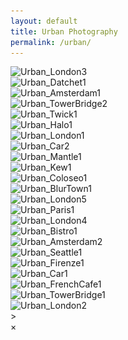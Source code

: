 ```yaml
---
layout: default
title: Urban Photography
permalink: /urban/
---
```


<div class="urban-gallery">
  <div class="urban-category">
    <img src="/assets/images/Urban_London3@2x.jpg" 
         alt="Urban_London3" 
         srcset="/assets/images/Urban_London3@2x.jpg 300w, /assets/images/Urban_London3@2x.jpg 600w, /assets/images/Urban_London3@2x.jpg 1200w"
         sizes="(max-width: 600px) 100vw, (max-width: 900px) 50vw, 33vw"
         loading="lazy">
  </div>
  <div class="urban-category">
    <img src="/assets/images/Urban_Datchet1@2x.jpg" 
         alt="Urban_Datchet1" 
         srcset="/assets/images/Urban_Datchet1@2x.jpg 300w, /assets/images/Urban_Datchet1@2x.jpg 600w, /assets/images/Urban_Datchet1@2x.jpg 1200w"
         sizes="(max-width: 600px) 100vw, (max-width: 900px) 50vw, 33vw"
         loading="lazy">
  </div>
  <div class="urban-category">
    <img src="/assets/images/Urban_Amsterdam1@2x.jpg" 
         alt="Urban_Amsterdam1" 
         srcset="/assets/images/Urban_Amsterdam1@2x.jpg 300w, /assets/images/Urban_Amsterdam1@2x.jpg 600w, /assets/images/Urban_Amsterdam1@2x.jpg 1200w"
         sizes="(max-width: 600px) 100vw, (max-width: 900px) 50vw, 33vw"
         loading="lazy">
  </div>
  <div class="urban-category">
    <img src="/assets/images/Urban_TowerBridge2@2x.jpg" 
         alt="Urban_TowerBridge2" 
         srcset="/assets/images/Urban_TowerBridge2@2x.jpg 300w, /assets/images/Urban_TowerBridge2@2x.jpg 600w, /assets/images/Urban_TowerBridge2@2x.jpg 1200w"
         sizes="(max-width: 600px) 100vw, (max-width: 900px) 50vw, 33vw"
         loading="lazy">
  </div>
  <div class="urban-category">
    <img src="/assets/images/Urban_Twick1@2x.jpg" 
         alt="Urban_Twick1" 
         srcset="/assets/images/Urban_Twick1@2x.jpg 300w, /assets/images/Urban_Twick1@2x.jpg 600w, /assets/images/Urban_Twick1@2x.jpg 1200w"
         sizes="(max-width: 600px) 100vw, (max-width: 900px) 50vw, 33vw"
         loading="lazy">
  </div>
  <div class="urban-category">
    <img src="/assets/images/Urban_Halo1@2x.jpg" 
         alt="Urban_Halo1" 
         srcset="/assets/images/Urban_Halo1@2x.jpg 300w, /assets/images/Urban_Halo1@2x.jpg 600w, /assets/images/Urban_Halo1@2x.jpg 1200w"
         sizes="(max-width: 600px) 100vw, (max-width: 900px) 50vw, 33vw"
         loading="lazy">
  </div>
  <div class="urban-category">
    <img src="/assets/images/Urban_London1@2x.jpg" 
         alt="Urban_London1" 
         srcset="/assets/images/Urban_London1@2x.jpg 300w, /assets/images/Urban_London1@2x.jpg 600w, /assets/images/Urban_London1@2x.jpg 1200w"
         sizes="(max-width: 600px) 100vw, (max-width: 900px) 50vw, 33vw"
         loading="lazy">
  </div>
  <div class="urban-category">
    <img src="/assets/images/Urban_Car2@2x.jpg" 
         alt="Urban_Car2" 
         srcset="/assets/images/Urban_Car2@2x.jpg 300w, /assets/images/Urban_Car2@2x.jpg 600w, /assets/images/Urban_Car2@2x.jpg 1200w"
         sizes="(max-width: 600px) 100vw, (max-width: 900px) 50vw, 33vw"
         loading="lazy">
  </div>
  <div class="urban-category">
    <img src="/assets/images/Urban_Mantle1@2x.jpg" 
         alt="Urban_Mantle1" 
         srcset="/assets/images/Urban_Mantle1@2x.jpg 300w, /assets/images/Urban_Mantle1@2x.jpg 600w, /assets/images/Urban_Mantle1@2x.jpg 1200w"
         sizes="(max-width: 600px) 100vw, (max-width: 900px) 50vw, 33vw"
         loading="lazy">
  </div>
    <div class="urban-category">
    <img src="/assets/images/Urban_Kew1@2x.jpg" 
         alt="Urban_Kew1" 
         srcset="/assets/images/Urban_Kew1@2x.jpg 300w, /assets/images/Urban_Kew1@2x.jpg 600w, /assets/images/Urban_Kew1@2x.jpg 1200w"
         sizes="(max-width: 600px) 100vw, (max-width: 900px) 50vw, 33vw"
         loading="lazy">
  </div>
  <div class="urban-category">
    <img src="/assets/images/Urban_Coloseo1@2x.jpg" 
         alt="Urban_Coloseo1" 
         srcset="/assets/images/Urban_Coloseo1@2x.jpg 300w, /assets/images/Urban_Coloseo1@2x.jpg 600w, /assets/images/Urban_Coloseo1@2x.jpg 1200w"
         sizes="(max-width: 600px) 100vw, (max-width: 900px) 50vw, 33vw"
         loading="lazy">
  </div>
  <div class="urban-category">
    <img src="/assets/images/Urban_BlurTown1@2x.jpg" 
         alt="Urban_BlurTown1" 
         srcset="/assets/images/Urban_BlurTown1@2x.jpg 300w, /assets/images/Urban_BlurTown1@2x.jpg 600w, /assets/images/Urban_BlurTown1@2x.jpg 1200w"
         sizes="(max-width: 600px) 100vw, (max-width: 900px) 50vw, 33vw"
         loading="lazy">
  </div>
  <div class="urban-category">
    <img src="/assets/images/Urban_London5@2x.jpg" 
         alt="Urban_London5" 
         srcset="/assets/images/Urban_London5@2x.jpg 300w, /assets/images/Urban_London5@2x.jpg 600w, /assets/images/Urban_London5@2x.jpg 1200w"
         sizes="(max-width: 600px) 100vw, (max-width: 900px) 50vw, 33vw"
         loading="lazy">
  </div>
  <div class="urban-category">
    <img src="/assets/images/Urban_Paris1@2x.jpg" 
         alt="Urban_Paris1" 
         srcset="/assets/images/Urban_Paris1@2x.jpg 300w, /assets/images/Urban_Paris1@2x.jpg 600w, /assets/images/Urban_Paris1@2x.jpg 1200w"
         sizes="(max-width: 600px) 100vw, (max-width: 900px) 50vw, 33vw"
         loading="lazy">
  </div>
  <div class="urban-category">
    <img src="/assets/images/Urban_London4@2x.jpg" 
         alt="Urban_London4" 
         srcset="/assets/images/Urban_London4@2x.jpg 300w, /assets/images/Urban_London4@2x.jpg 600w, /assets/images/Urban_London4@2x.jpg 1200w"
         sizes="(max-width: 600px) 100vw, (max-width: 900px) 50vw, 33vw"
         loading="lazy">
  </div>
  <div class="urban-category">
    <img src="/assets/images/Urban_Bistro1@2x.jpg" 
         alt="Urban_Bistro1" 
         srcset="/assets/images/Urban_Bistro1@2x.jpg 300w, /assets/images/Urban_Bistro1@2x.jpg 600w, /assets/images/Urban_Bistro1@2x.jpg 1200w"
         sizes="(max-width: 600px) 100vw, (max-width: 900px) 50vw, 33vw"
         loading="lazy">
  </div>
  <div class="urban-category">
    <img src="/assets/images/Urban_Amsterdam2@2x.jpg" 
         alt="Urban_Amsterdam2" 
         srcset="/assets/images/Urban_Amsterdam2@2x.jpg 300w, /assets/images/Urban_Amsterdam2@2x.jpg 600w, /assets/images/Urban_Amsterdam2@2x.jpg 1200w"
         sizes="(max-width: 600px) 100vw, (max-width: 900px) 50vw, 33vw"
         loading="lazy">
  </div>
  <div class="urban-category">
    <img src="/assets/images/Urban_Seattle1@2x.jpg" 
         alt="Urban_Seattle1" 
         srcset="/assets/images/Urban_Seattle1@2x.jpg 300w, /assets/images/Urban_Seattle1@2x.jpg 600w, /assets/images/Urban_Seattle1@2x.jpg 1200w"
         sizes="(max-width: 600px) 100vw, (max-width: 900px) 50vw, 33vw"
         loading="lazy">
  </div>
  <div class="urban-category">
    <img src="/assets/images/Urban_Firenze1@2x.jpg" 
         alt="Urban_Firenze1" 
         srcset="/assets/images/Urban_Firenze1@2x.jpg 300w, /assets/images/Urban_Firenze1@2x.jpg 600w, /assets/images/Urban_Firenze1@2x.jpg 1200w"
         sizes="(max-width: 600px) 100vw, (max-width: 900px) 50vw, 33vw"
         loading="lazy">
  </div>
  <div class="urban-category">
    <img src="/assets/images/Urban_Car1@2x.jpg" 
         alt="Urban_Car1" 
         srcset="/assets/images/Urban_Car1@2x.jpg 300w, /assets/images/Urban_Car1@2x.jpg 600w, /assets/images/Urban_Car1@2x.jpg 1200w"
         sizes="(max-width: 600px) 100vw, (max-width: 900px) 50vw, 33vw"
         loading="lazy">
  </div>
  <div class="urban-category">
    <img src="/assets/images/Urban_FrenchCafe1@2x.jpg" 
         alt="Urban_FrenchCafe1" 
         srcset="/assets/images/Urban_FrenchCafe1@2x.jpg 300w, /assets/images/Urban_FrenchCafe1@2x.jpg 600w, /assets/images/Urban_FrenchCafe1@2x.jpg 1200w"
         sizes="(max-width: 600px) 100vw, (max-width: 900px) 50vw, 33vw"
         loading="lazy">
  </div>
  <div class="urban-category">
    <img src="/assets/images/Urban_TowerBridge1@2x.jpg" 
         alt="Urban_TowerBridge1" 
         srcset="/assets/images/Urban_TowerBridge1@2x.jpg 300w, /assets/images/Urban_TowerBridge1@2x.jpg 600w, /assets/images/Urban_TowerBridge1@2x.jpg 1200w"
         sizes="(max-width: 600px) 100vw, (max-width: 900px) 50vw, 33vw"
         loading="lazy">
  </div>
  <div class="urban-category">
    <img src="/assets/images/Urban_London2@2x.jpg" 
         alt="Urban_London2" 
         srcset="/assets/images/Urban_London2@2x.jpg 300w, /assets/images/Urban_London2@2x.jpg 600w, /assets/images/Urban_London2@2x.jpg 1200w"
         sizes="(max-width: 600px) 100vw, (max-width: 900px) 50vw, 33vw"
         loading="lazy">
  </div>
</div>>

<!-- Fullscreen Modal -->
<div id="fullscreenModal" class="modal">
  <span class="close" onclick="closeFullscreen()">&times;</span>
  <img id="fullscreenImage" class="modal-content" />
</div>

<!-- Your content for Urban Photography -->
